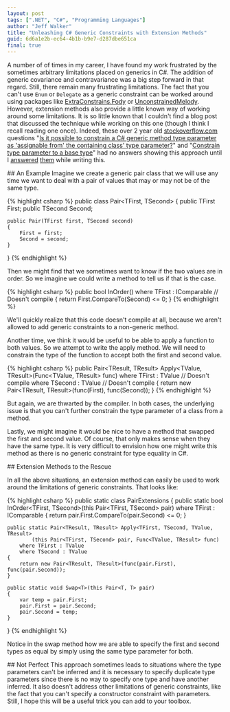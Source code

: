 ```yaml
---
layout: post
tags: [".NET", "C#", "Programming Languages"]
author: "Jeff Walker"
title: "Unleashing C# Generic Constraints with Extension Methods"
guid: 6d6a1e2b-ec64-4b1b-b9e7-d287dbe651ca
final: true
---
```


A number of of times in my career, I have found my work frustrated by the sometimes arbitrary limitations placed on generics in C#.  The addition of generic covariance and contravariance was a big step forward in that regard. Still, there remain many frustrating limitations.  The fact that you can't use `Enum` or `Delegate` as a generic constraint can be worked around using packages like [ExtraConstrains.Fody](https://github.com/Fody/ExtraConstraints) or [UnconstrainedMelody](https://github.com/jskeet/unconstrained-melody).  However, extension methods also provide a little known way of working around some limitations.  It is so little known that I couldn't find a blog post that discussed the technique while working on this one (though I think I recall reading one once).  Indeed, these over 2 year old [stockoverflow.com](stackoverflow.com) questions "[Is it possible to constrain a C# generic method type parameter as 'assignable from' the containing class' type parameter?](http://stackoverflow.com/q/11255558/268898)" and "[Constrain type parameter to a base type](http://stackoverflow.com/q/18596387/268898)" had no answers showing this approach until I [answered](http://stackoverflow.com/a/31049732/268898) [them](http://stackoverflow.com/a/31050333/268898) while writing this.

<section markdown="1">
## An Example
Imagine we create a generic pair class that we will use any time we want to deal with a pair of values that may or may not be of the same type.

{% highlight csharp %}
public class Pair<TFirst, TSecond>
{
	public TFirst First;
	public TSecond Second;

	public Pair(TFirst first, TSecond second)
	{
		First = first;
		Second = second;
	}
}
{% endhighlight %}

Then we might find that we sometimes want to know if the two values are in order.  So we imagine we could write a method to tell us if that is the case.

{% highlight csharp %}
public bool InOrder()
	where TFirst : IComparable<TSecond> // Doesn't compile
{
	return First.CompareTo(Second) <= 0;
}
{% endhighlight %}

We'll quickly realize that this code doesn't compile at all, because we aren't allowed to add generic constraints to a non-generic method.

Another time, we think it would be useful to be able to apply a function to both values. So we attempt to write the apply method. We will need to constrain the type of the function to accept both the first and second value.

{% highlight csharp %}
public Pair<TResult, TResult> Apply<TValue, TResult>(Func<TValue, TResult> func)
	where TFirst : TValue // Doesn't compile
	where TSecond : TValue // Doesn't compile
{
	return new Pair<TResult, TResult>(func(First), func(Second));
}
{% endhighlight %}

But again, we are thwarted by the compiler.  In both cases, the underlying issue is that you can't further constrain the type parameter of a class from a method.

Lastly, we might imagine it would be nice to have a method that swapped the first and second value. Of course, that only makes sense when they have the same type.  It is very difficult to envision how one might write this method as there is no generic constraint for type equality in C#.
</section>

<section markdown="1">
## Extension Methods to the Rescue

In all the above situations, an extension method can easily be used to work around the limitations of generic constraints.  That looks like:

{% highlight csharp %}
public static class PairExtensions
{
	public static bool InOrder<TFirst, TSecond>(this Pair<TFirst, TSecond> pair)
		where TFirst : IComparable<TSecond>
	{
		return pair.First.CompareTo(pair.Second) <= 0;
	}

	public static Pair<TResult, TResult> Apply<TFirst, TSecond, TValue, TResult>
			(this Pair<TFirst, TSecond> pair, Func<TValue, TResult> func)
		where TFirst : TValue
		where TSecond : TValue
	{
		return new Pair<TResult, TResult>(func(pair.First), func(pair.Second));
	}

	public static void Swap<T>(this Pair<T, T> pair)
	{
		var temp = pair.First;
		pair.First = pair.Second;
		pair.Second = temp;
	}
}
{% endhighlight %}

Notice in the swap method how we are able to specify the first and second types as equal by simply using the same type parameter for both.
</section>

<section markdown="1">
## Not Perfect
This approach sometimes leads to situations where the type parameters can't be inferred and it is necessary to specify duplicate type parameters since there is no way to specify one type and have another inferred.  It also doesn't address other limitations of generic constraints, like the fact that you can't specify a constructor constraint with parameters.  Still, I hope this will be a useful trick you can add to your toolbox.
</section>
